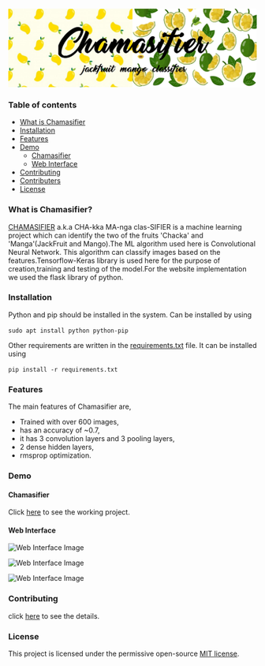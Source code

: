 ![Chamasifier](pictures/header.png)

### Table of contents

<!--ts-->

-   [What is Chamasifier](#what-is-Chamasifier?)
-   [Installation](#installation)
-   [Features](#features)
-   [Demo](#demo)
    -   [Chamasifier](#chamasifier)
    -   [Web Interface](#web-interface)
-   [Contributing](#contributing)
-   [Contributers](#contributers)
-   [License](#license)
<!--te-->

### What is Chamasifier?

[CHAMASIFIER](http://ec2-3-17-203-44.us-east-2.compute.amazonaws.com:8080/) a.k.a CHA-kka MA-nga clas-SIFIER is a machine learning project which can identify the two of the fruits 'Chacka' and 'Manga'(JackFruit and Mango).The ML algorithm used here is Convolutional Neural Network. This algorithm can classify images based on the features.Tensorflow-Keras library is used here for the purpose of creation,training and testing of the model.For the website implementation we used the flask library of python.

### Installation

Python and pip should be installed in the system.
Can be installed by using

```sudo apt install python python-pip```

Other requirements are written in the [requirements.txt](requirements.txt) file.
It can be installed using 

```pip install -r requirements.txt```


### Features

The main features of Chamasifier are,

-   Trained with over 600 images,
-   has an accuracy of ~0.7,
-   it has 3 convolution layers and 3 pooling layers,
-   2 dense hidden layers,
-   rmsprop optimization.

### Demo

#### Chamasifier

Click [here](http://ec2-3-17-203-44.us-east-2.compute.amazonaws.com:8080/) to see the working project.

#### Web Interface

![Web Interface Image](pictures/web1.png)

![Web Interface Image](pictures/web2.png)

![Web Interface Image](pictures/web3.png)

### Contributing

click [here](contributing.md) to see the details.



### License

This project is licensed under the permissive open-source [MIT license](LICENSE).
